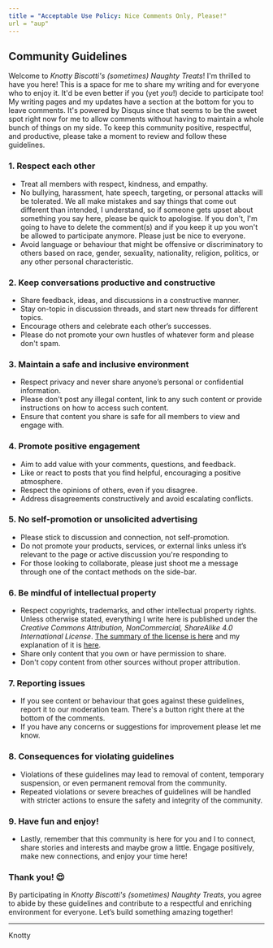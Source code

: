 ```yaml
---
title = "Acceptable Use Policy: Nice Comments Only, Please!"
url = "aup"
---
```


## Community Guidelines

Welcome to *Knotty Biscotti's (sometimes) Naughty Treats*! I'm thrilled to have you here! This is a space for me to share my writing and for everyone who to enjoy it.  It'd be even better if you (yet *you*!) decide to participate too!  My writing pages and my updates have a section at the bottom for you to leave comments.  It's powered by Disqus since that seems to be the sweet spot right now for me to allow comments without having to maintain a whole bunch of things on my side. To keep this community positive, respectful, and productive, please take a moment to review and follow these guidelines.

### 1. **Respect each other**

- Treat all members with respect, kindness, and empathy.
- No bullying, harassment, hate speech, targeting, or personal attacks will be tolerated. We all make mistakes and say things that come out different than intended, I understand, so if someone gets upset about something you say here, please be quick to apologise. If you don't, I'm going to have to delete the comment(s) and if you keep it up you won't be allowed to participate anymore. Please just be nice to everyone.
- Avoid language or behaviour that might be offensive or discriminatory to others based on race, gender, sexuality, nationality, religion, politics, or any other personal characteristic.

### 2. **Keep conversations productive and constructive**

- Share feedback, ideas, and discussions in a constructive manner.
- Stay on-topic in discussion threads, and start new threads for different topics.
- Encourage others and celebrate each other’s successes.
- Please do not promote your own hustles of whatever form and please don't spam.

### 3. **Maintain a safe and inclusive environment**

- Respect privacy and never share anyone’s personal or confidential information.    
- Please don't post any illegal content, link to any such content or provide instructions on how to access such content.   
- Ensure that content you share is safe for all members to view and engage with.

### 4. **Promote positive engagement**

- Aim to add value with your comments, questions, and feedback.
- Like or react to posts that you find helpful, encouraging a positive atmosphere.
- Respect the opinions of others, even if you disagree.
- Address disagreements constructively and avoid escalating conflicts.

### 5. **No self-promotion or unsolicited advertising**

- Please stick to discussion and connection, not self-promotion.
- Do not promote your products, services, or external links unless it’s relevant to the page or active discussion you're responding to
- For those looking to collaborate, please just shoot me a message through one of the contact methods on the side-bar.

### 6. **Be mindful of intellectual property**

- Respect copyrights, trademarks, and other intellectual property rights.  Unless otherwise stated, everything I write here is published under the *Creative Commons Attribution, NonCommercial, ShareAlike 4.0 International License*.  [The summary of the license is here](https://creativecommons.org/licenses/by-nc-sa/4.0/) and my explanation of it is [here](license.md).
- Share only content that you own or have permission to share.
- Don't copy content from other sources without proper attribution. 

### 7. **Reporting issues**

- If you see content or behaviour that goes against these guidelines, report it to our moderation team.  There's a button right there at the bottom of the comments.
- If you have any concerns or suggestions for improvement please let me know.

### 8. **Consequences for violating guidelines**

- Violations of these guidelines may lead to removal of content, temporary suspension, or even permanent removal from the community.
- Repeated violations or severe breaches of guidelines will be handled with stricter actions to ensure the safety and integrity of the community.

### 9. **Have fun and enjoy!**

- Lastly, remember that this community is here for you and I to connect, share stories and interests and maybe grow a little. Engage positively, make new connections, and enjoy your time here!

### **Thank you! 😍**

By participating in *Knotty Biscotti's (sometimes) Naughty Treats*, you agree to abide by these guidelines and contribute to a respectful and enriching environment for everyone. Let’s build something amazing together!

***
<signature>Knotty</signature>
